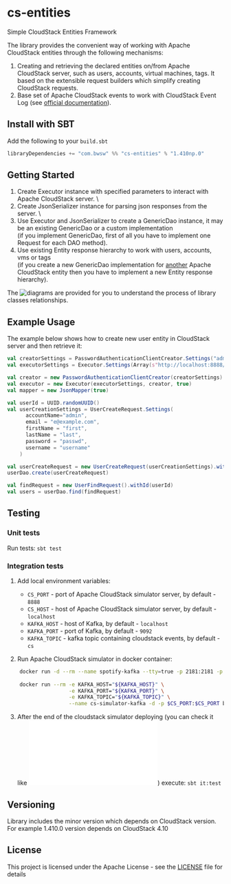 # cs-entities
Simple CloudStack Entities Framework

The library provides the convenient way of working with Apache CloudStack entities through the following mechanisms:
1. Creating and retrieving the declared entities on/from Apache CloudStack server, such as users, accounts, virtual machines, tags.
It based on the extensible request builders which simplify creating CloudStack requests.
2. Base set of Apache CloudStack events to work with CloudStack Event Log (see [official documentation](http://docs.cloudstack.apache.org/projects/cloudstack-administration/en/4.9/events.html)).

## Install with SBT

Add the following to your `build.sbt`
```scala
libraryDependencies += "com.bwsw" %% "cs-entities" % "1.410np.0"
```
## Getting Started      
1. Create Executor instance with specified parameters to interact with Apache CloudStack server. \
2. Create JsonSerializer instance for parsing json responses from the server. \
3. Use Executor and JsonSerializer to create a GenericDao instance, it may be an existing GenericDao or a custom implementation \
(if you implement GenericDao, first of all you have to implement one Request for each DAO method).
4. Use existing Entity response hierarchy to work with users, accounts, vms or tags \
(if you create a new GenericDao implementation for [another](http://cloudstack.apache.org/api/apidocs-4.9/) Apache CloudStack entity then you have to implement a new Entity response hierarchy).

The ![diagrams](docs/diagrams) are provided for you to understand the process of library classes relationships.

## Example Usage

The example below shows how to create new user entity in CloudStack server and then retrieve it:
```scala
val creatorSettings = PasswordAuthenticationClientCreator.Settings("admin","password","/")
val executorSettings = Executor.Settings(Array(s"http://localhost:8888/client/api"), retryDelay = 1000)

val creator = new PasswordAuthenticationClientCreator(creatorSettings)
val executor = new Executor(executorSettings, creator, true)
val mapper = new JsonMapper(true)

val userId = UUID.randomUUID()
val userCreationSettings = UserCreateRequest.Settings(
      accountName="admin",
      email = "e@example.com",
      firstName = "first",
      lastName = "last",
      password = "passwd",
      username = "username"
    )

val userCreateRequest = new UserCreateRequest(userCreationSettings).withId(userId)
userDao.create(userCreateRequest)

val findRequest = new UserFindRequest().withId(userId)
val users = userDao.find(findRequest)
```
## Testing

### Unit tests

Run tests: `sbt test`

### Integration tests

1. Add local environment variables:
    * `CS_PORT` - port of Apache CloudStack simulator server, by default - `8888`
    * `CS_HOST` - host of Apache CloudStack simulator server, by default - `localhost`
    * `KAFKA_HOST` - host of Kafka, by default - `localhost`
    * `KAFKA_PORT` - port of Kafka, by default - `9092`
    * `KAFKA_TOPIC` - kafka topic containing cloudstack events, by default - `cs`
    
2. Run Apache CloudStack simulator in docker container:
```bash
    docker run -d --rm --name spotify-kafka --tty=true -p 2181:2181 -p $KAFKA_PORT:$KAFKA_PORT --env ADVERTISED_HOST=$KAFKA_HOST --env ADVERTISED_PORT=$KAFKA_PORT spotify/kafka
    
    docker run --rm -e KAFKA_HOST="${KAFKA_HOST}" \
                    -e KAFKA_PORT="${KAFKA_PORT}" \
                    -e KAFKA_TOPIC="${KAFKA_TOPIC}" \
                    --name cs-simulator-kafka -d -p $CS_PORT:$CS_PORT bwsw/cs-simulator-kafka:4.10.3-NP
```

3. After the end of the cloudstack simulator deploying (you can check it like ![this](jenkins/run_cs_simulator.sh)) execute: `sbt it:test`

## Versioning

Library includes the minor version which depends on CloudStack version. \
For example 1.410.0 version depends on CloudStack 4.10

## License

This project is licensed under the Apache License - see the [LICENSE](LICENSE) file for details
  